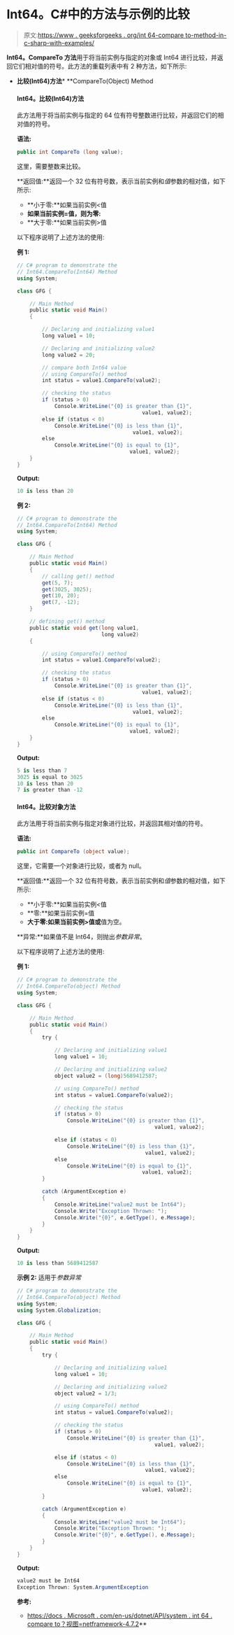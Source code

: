 # Int64。C#中的方法与示例的比较

> 原文:[https://www . geeksforgeeks . org/int 64-compare to-method-in-c-sharp-with-examples/](https://www.geeksforgeeks.org/int64-compareto-method-in-c-sharp-with-examples/)

**Int64。CompareTo 方法**用于将当前实例与指定的对象或 Int64 进行比较，并返回它们相对值的符号。此方法的重载列表中有 2 种方法，如下所示:

*   **比较(Int64)方法***   **CompareTo(Object) Method

    #### Int64。比较(Int64)方法

    此方法用于将当前实例与指定的 64 位有符号整数进行比较，并返回它们的相对值的符号。

    **语法:**

    ```cs
    public int CompareTo (long value);
    ```

    这里，需要整数来比较。

    **返回值:**返回一个 32 位有符号数，表示当前实例和*值*参数的相对值，如下所示:

    *   **小于零:**如果当前实例<值
    *   **如果当前实例=值，则为零:**
    *   **大于零:**如果当前实例>值

    以下程序说明了上述方法的使用:

    **例 1:**

    ```cs
    // C# program to demonstrate the
    // Int64.CompareTo(Int64) Method
    using System;

    class GFG {

        // Main Method
        public static void Main()
        {

            // Declaring and initializing value1
            long value1 = 10;

            // Declaring and initializing value2
            long value2 = 20;

            // compare both Int64 value
            // using CompareTo() method
            int status = value1.CompareTo(value2);

            // checking the status
            if (status > 0)
                Console.WriteLine("{0} is greater than {1}",
                                            value1, value2);
            else if (status < 0)
                Console.WriteLine("{0} is less than {1}",
                                         value1, value2);
            else
                Console.WriteLine("{0} is equal to {1}",
                                        value1, value2);
        }
    }
    ```

    **Output:**

    ```cs
    10 is less than 20

    ```

    **例 2:**

    ```cs
    // C# program to demonstrate the
    // Int64.CompareTo(Int64) Method
    using System;

    class GFG {

        // Main Method
        public static void Main()
        {
            // calling get() method
            get(5, 7);
            get(3025, 3025);
            get(10, 20);
            get(7, -12);
        }

        // defining get() method
        public static void get(long value1,
                               long value2)
        {

            // using CompareTo() method
            int status = value1.CompareTo(value2);

            // checking the status
            if (status > 0)
                Console.WriteLine("{0} is greater than {1}",
                                            value1, value2);
            else if (status < 0)
                Console.WriteLine("{0} is less than {1}",
                                         value1, value2);
            else
                Console.WriteLine("{0} is equal to {1}",
                                        value1, value2);
        }
    }
    ```

    **Output:**

    ```cs
    5 is less than 7
    3025 is equal to 3025
    10 is less than 20
    7 is greater than -12

    ```

    #### Int64。比较对象方法

    此方法用于将当前实例与指定对象进行比较，并返回其相对值的符号。

    **语法:**

    ```cs
    public int CompareTo (object value);
    ```

    这里，它需要一个对象进行比较，或者为 null。

    **返回值:**返回一个 32 位有符号数，表示当前实例和*值*参数的相对值，如下所示:

    *   **小于零:**如果当前实例<值
    *   **零:**如果当前实例=值
    *   **大于零:**如果当前实例>值**或**值为空。

    **异常:**如果值不是 Int64，则抛出*参数异常*。

    以下程序说明了上述方法的使用:

    **例 1:**

    ```cs
    // C# program to demonstrate the
    // Int64.CompareTo(object) Method
    using System;

    class GFG {

        // Main Method
        public static void Main()
        {
            try {

                // Declaring and initializing value1
                long value1 = 10;

                // Declaring and initializing value2
                object value2 = (long)5689412587;

                // using CompareTo() method
                int status = value1.CompareTo(value2);

                // checking the status
                if (status > 0)
                    Console.WriteLine("{0} is greater than {1}",
                                                value1, value2);

                else if (status < 0)
                    Console.WriteLine("{0} is less than {1}",
                                             value1, value2);
                else
                    Console.WriteLine("{0} is equal to {1}",
                                            value1, value2);
            }

            catch (ArgumentException e) 
            {
                Console.WriteLine("value2 must be Int64");
                Console.Write("Exception Thrown: ");
                Console.Write("{0}", e.GetType(), e.Message);
            }
        }
    }
    ```

    **Output:**

    ```cs
    10 is less than 5689412587

    ```

    **示例 2:** 适用于*参数异常*

    ```cs
    // C# program to demonstrate the
    // Int64.CompareTo(object) Method
    using System;
    using System.Globalization;

    class GFG {

        // Main Method
        public static void Main()
        {
            try {

                // Declaring and initializing value1
                long value1 = 10;

                // Declaring and initializing value2
                object value2 = 1/3;

                // using CompareTo() method
                int status = value1.CompareTo(value2);

                // checking the status
                if (status > 0)
                    Console.WriteLine("{0} is greater than {1}",
                                                value1, value2);

                else if (status < 0)
                    Console.WriteLine("{0} is less than {1}",
                                             value1, value2);
                else
                    Console.WriteLine("{0} is equal to {1}",
                                            value1, value2);
            }

            catch (ArgumentException e) 
            {
                Console.WriteLine("value2 must be Int64");
                Console.Write("Exception Thrown: ");
                Console.Write("{0}", e.GetType(), e.Message);
            }
        }
    }
    ```

    **Output:**

    ```cs
    value2 must be Int64
    Exception Thrown: System.ArgumentException

    ```

    **参考:**

    *   [https://docs . Microsoft . com/en-us/dotnet/API/system . int 64 . compare to？视图=netframework-4.7.2](https://docs.microsoft.com/en-us/dotnet/api/system.int64.compareto?view=netframework-4.7.2)**
